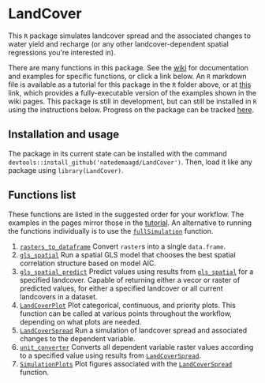 # LandCover
This `R` package simulates landcover spread and the associated changes to water yield and recharge (or any other landcover-dependent spatial regressions you're interested in).

There are many functions in this package. See the [wiki](https://github.com/natedemaagd/LandCover/wiki) for documentation and examples for specific functions, or click a link below. An `R` markdown file is available as a tutorial for this package in the `R` folder above, or at [this](R/LandCover-example.Rmd) link, which provides a fully-executable version of the examples shown in the wiki pages. This package is still in development, but can still be installed in `R` using the instructions below. Progress on the package can be tracked [here](https://github.com/natedemaagd/LandCover/wiki/Project-Outline).


## Installation and usage
The package in its current state can be installed with the command `devtools::install_github('natedemaagd/LandCover')`. Then, load it like any package using `library(LandCover)`.


## Functions list
These functions are listed in the suggested order for your workflow. The examples in the pages mirror those in the [tutorial](R/LandCover-example.Rmd). An alternative to running the functions individually is to use the [`fullSimulation`](https://github.com/natedemaagd/LandCover/wiki/fullSimulation) function.
1. [`rasters_to_dataframe`](https://github.com/natedemaagd/LandCover/wiki/rasters_to_dataframe) Convert `raster`s into a single `data.frame`.
1. [`gls_spatial`](https://github.com/natedemaagd/LandCover/wiki/gls_spatial) Run a spatial GLS model that chooses the best spatial correlation structure based on model AIC.
1. [`gls_spatial_predict`](https://github.com/natedemaagd/LandCover/wiki/gls_spatial_predict) Predict values using results from [`gls_spatial`](https://github.com/natedemaagd/LandCover/wiki/gls_spatial) for a specified landcover. Capable of returning either a vecor or raster of predicted values, for either a specified landcover or all current landcovers in a dataset.
1. [`LandCoverPlot`](https://github.com/natedemaagd/LandCover/wiki/LandCoverPlot) Plot categorical, continuous, and priority plots. This function can be called at various points throughout the workflow, depending on what plots are needed.
1. [`LandCoverSpread`](https://github.com/natedemaagd/LandCover/wiki/LandCoverSpread) Run a simulation of landcover spread and associated changes to the dependent variable.
1. [`unit_converter`](https://github.com/natedemaagd/LandCover/wiki/unit_converter) Converts all dependent variable raster values according to a specified value using results from [`LandCoverSpread`](https://github.com/natedemaagd/LandCover/wiki/LandCoverSpread).
1. [`SimulationPlots`](https://github.com/natedemaagd/LandCover/wiki/SimulationPlots) Plot figures associated with the [`LandCoverSpread`](https://github.com/natedemaagd/LandCover/wiki/LandCoverSpread) function.
